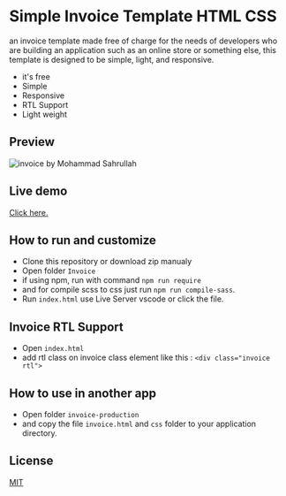 # Simple Invoice Template HTML CSS

<p>an invoice template made free of charge for the needs of developers who are building an application such as an online store or something else, this template is designed to be simple, light, and responsive.</p>

- it's free
- Simple
- Responsive
- RTL Support
- Light weight

## Preview

<img src="https://github.com/sahrullahh/invoice-template-html/blob/master/preview.png" alt="invoice by Mohammad Sahrullah">

## Live demo

[Click here.](https://sahrullahh.github.io/invoice-template-html)

## How to run and customize

- Clone this repository or download zip manualy
- Open folder `Invoice`
- if using npm, run with command `npm run require`
- and for compile scss to css just run `npm run compile-sass`.
- Run `index.html` use Live Server vscode or click the file.

## Invoice RTL Support

- Open `index.html`
- add rtl class on invoice class element like this : `<div class="invoice rtl">`

## How to use in another app

- Open folder `invoice-production`
- and copy the file `invoice.html` and `css` folder to your application directory.

## License

[MIT](https://github.com/sahrullahh/invoice-template-html/blob/master/LICENSE)
